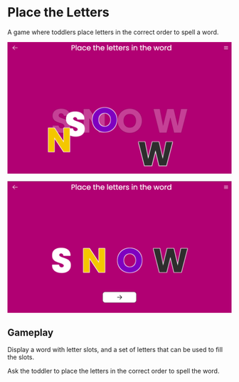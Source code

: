 # Place the Letters

A game where toddlers place letters in the correct order to spell a word.

[![Place the Letters](../../../public/screenshots/place-the-letters.png)](https://mykeels.github.io/toddler-games/#/menu?title=Place%20the%20Letters)

[![Place the Letters with correct answer](../../../public/screenshots/place-the-letters-filled.png)](https://mykeels.github.io/toddler-games/#/menu?title=Place%20the%20Letters)

## Gameplay

Display a word with letter slots, and a set of letters that can be used to fill the slots.

Ask the toddler to place the letters in the correct order to spell the word.
